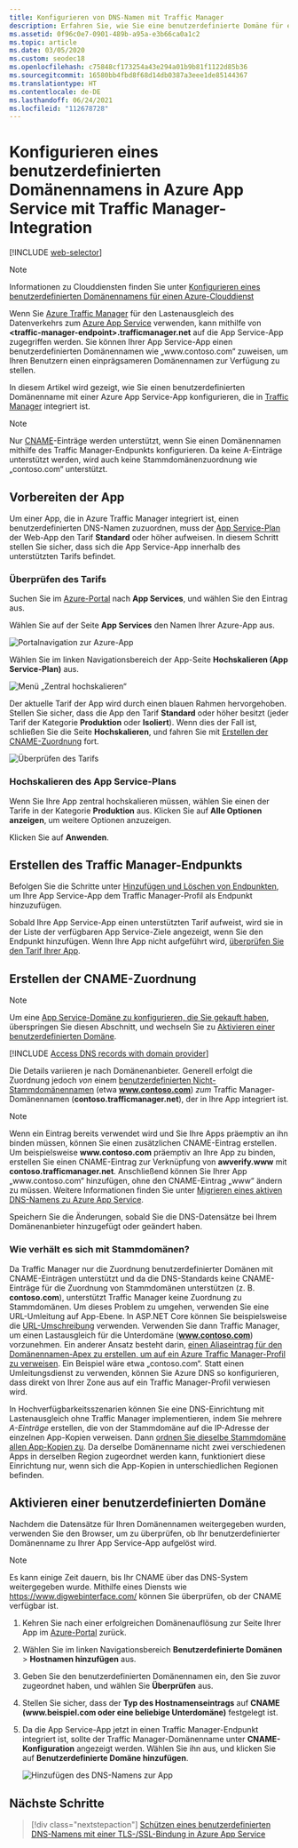 ```yaml
---
title: Konfigurieren von DNS-Namen mit Traffic Manager
description: Erfahren Sie, wie Sie eine benutzerdefinierte Domäne für eine Azure App Service-App konfigurieren, die für den Lastenausgleich mit Traffic Manager integriert ist.
ms.assetid: 0f96c0e7-0901-489b-a95a-e3b66ca0a1c2
ms.topic: article
ms.date: 03/05/2020
ms.custom: seodec18
ms.openlocfilehash: c75848cf173254a43e294a01b9b81f1122d85b36
ms.sourcegitcommit: 16580bb4fbd8f68d14db0387a3eee1de85144367
ms.translationtype: HT
ms.contentlocale: de-DE
ms.lasthandoff: 06/24/2021
ms.locfileid: "112678728"
---
```

# <a name="configure-a-custom-domain-name-in-azure-app-service-with-traffic-manager-integration"></a>Konfigurieren eines benutzerdefinierten Domänennamens in Azure App Service mit Traffic Manager-Integration

[!INCLUDE [web-selector](../../includes/websites-custom-domain-selector.md)]

> [!NOTE]
> Informationen zu Clouddiensten finden Sie unter [Konfigurieren eines benutzerdefinierten Domänennamens für einen Azure-Clouddienst](../cloud-services/cloud-services-custom-domain-name-portal.md)

Wenn Sie [Azure Traffic Manager](../traffic-manager/index.yml) für den Lastenausgleich des Datenverkehrs zum [Azure App Service](overview.md) verwenden, kann mithilfe von **\<traffic-manager-endpoint>.trafficmanager.net** auf die App Service-App zugegriffen werden. Sie können Ihrer App Service-App einen benutzerdefinierten Domänennamen wie „www\.contoso.com“ zuweisen, um Ihren Benutzern einen einprägsameren Domänennamen zur Verfügung zu stellen.

In diesem Artikel wird gezeigt, wie Sie einen benutzerdefinierten Domänenname mit einer Azure App Service-App konfigurieren, die in [Traffic Manager](../traffic-manager/traffic-manager-overview.md) integriert ist.

> [!NOTE]
> Nur [CNAME](https://en.wikipedia.org/wiki/CNAME_record)-Einträge werden unterstützt, wenn Sie einen Domänennamen mithilfe des Traffic Manager-Endpunkts konfigurieren. Da keine A-Einträge unterstützt werden, wird auch keine Stammdomänenzuordnung wie „contoso.com“ unterstützt.
> 

## <a name="prepare-the-app"></a>Vorbereiten der App

Um einer App, die in Azure Traffic Manager integriert ist, einen benutzerdefinierten DNS-Namen zuzuordnen, muss der [App Service-Plan](https://azure.microsoft.com/pricing/details/app-service/) der Web-App den Tarif **Standard** oder höher aufweisen. In diesem Schritt stellen Sie sicher, dass sich die App Service-App innerhalb des unterstützten Tarifs befindet.

### <a name="check-the-pricing-tier"></a>Überprüfen des Tarifs

Suchen Sie im [Azure-Portal](https://portal.azure.com) nach **App Services**, und wählen Sie den Eintrag aus.

Wählen Sie auf der Seite **App Services** den Namen Ihrer Azure-App aus.

![Portalnavigation zur Azure-App](./media/app-service-web-tutorial-custom-domain/select-app.png)

Wählen Sie im linken Navigationsbereich der App-Seite **Hochskalieren (App Service-Plan)** aus.

![Menü „Zentral hochskalieren“](./media/app-service-web-tutorial-custom-domain/scale-up-menu.png)

Der aktuelle Tarif der App wird durch einen blauen Rahmen hervorgehoben. Stellen Sie sicher, dass die App den Tarif **Standard** oder höher besitzt (jeder Tarif der Kategorie **Produktion** oder **Isoliert**). Wenn dies der Fall ist, schließen Sie die Seite **Hochskalieren**, und fahren Sie mit [Erstellen der CNAME-Zuordnung](#create-the-cname-mapping) fort.

![Überprüfen des Tarifs](./media/app-service-web-tutorial-custom-domain/check-pricing-tier.png)

### <a name="scale-up-the-app-service-plan"></a>Hochskalieren des App Service-Plans

Wenn Sie Ihre App zentral hochskalieren müssen, wählen Sie einen der Tarife in der Kategorie **Produktion** aus. Klicken Sie auf **Alle Optionen anzeigen**, um weitere Optionen anzuzeigen.

Klicken Sie auf **Anwenden**.

## <a name="create-traffic-manager-endpoint"></a>Erstellen des Traffic Manager-Endpunkts

Befolgen Sie die Schritte unter [Hinzufügen und Löschen von Endpunkten](../traffic-manager/traffic-manager-manage-endpoints.md), um Ihre App Service-App dem Traffic Manager-Profil als Endpunkt hinzuzufügen.

Sobald Ihre App Service-App einen unterstützten Tarif aufweist, wird sie in der Liste der verfügbaren App Service-Ziele angezeigt, wenn Sie den Endpunkt hinzufügen. Wenn Ihre App nicht aufgeführt wird, [überprüfen Sie den Tarif Ihrer App](#prepare-the-app).

## <a name="create-the-cname-mapping"></a>Erstellen der CNAME-Zuordnung
> [!NOTE]
> Um eine [App Service-Domäne zu konfigurieren, die Sie gekauft haben](manage-custom-dns-buy-domain.md), überspringen Sie diesen Abschnitt, und wechseln Sie zu [Aktivieren einer benutzerdefinierten Domäne](#enable-custom-domain).
> 

[!INCLUDE [Access DNS records with domain provider](../../includes/app-service-web-access-dns-records-no-h.md)]

Die Details variieren je nach Domänenanbieter. Generell erfolgt die Zuordnung jedoch *von* einem [benutzerdefinierten Nicht-Stammdomänennamen](#what-about-root-domains) (etwa **www.contoso.com**) *zum* Traffic Manager-Domänennamen (**contoso.trafficmanager.net**), der in Ihre App integriert ist. 

> [!NOTE]
> Wenn ein Eintrag bereits verwendet wird und Sie Ihre Apps präemptiv an ihn binden müssen, können Sie einen zusätzlichen CNAME-Eintrag erstellen. Um beispielsweise **www\.contoso.com** präemptiv an Ihre App zu binden, erstellen Sie einen CNAME-Eintrag zur Verknüpfung von **awverify.www** mit **contoso.trafficmanager.net**. Anschließend können Sie Ihrer App „www\.contoso.com“ hinzufügen, ohne den CNAME-Eintrag „www“ ändern zu müssen. Weitere Informationen finden Sie unter [Migrieren eines aktiven DNS-Namens zu Azure App Service](manage-custom-dns-migrate-domain.md).

Speichern Sie die Änderungen, sobald Sie die DNS-Datensätze bei Ihrem Domänenanbieter hinzugefügt oder geändert haben.

### <a name="what-about-root-domains"></a>Wie verhält es sich mit Stammdomänen?

Da Traffic Manager nur die Zuordnung benutzerdefinierter Domänen mit CNAME-Einträgen unterstützt und da die DNS-Standards keine CNAME-Einträge für die Zuordnung von Stammdomänen unterstützen (z. B. **contoso.com**), unterstützt Traffic Manager keine Zuordnung zu Stammdomänen. Um dieses Problem zu umgehen, verwenden Sie eine URL-Umleitung auf App-Ebene. In ASP.NET Core können Sie beispielsweise die [URL-Umschreibung](/aspnet/core/fundamentals/url-rewriting) verwenden. Verwenden Sie dann Traffic Manager, um einen Lastausgleich für die Unterdomäne (**www.contoso.com**) vorzunehmen. Ein anderer Ansatz besteht darin, [einen Aliaseintrag für den Domänennamen-Apex zu erstellen, um auf ein Azure Traffic Manager-Profil zu verweisen](../dns/tutorial-alias-tm.md). Ein Beispiel wäre etwa „contoso.com“. Statt einen Umleitungsdienst zu verwenden, können Sie Azure DNS so konfigurieren, dass direkt von Ihrer Zone aus auf ein Traffic Manager-Profil verwiesen wird. 

In Hochverfügbarkeitsszenarien können Sie eine DNS-Einrichtung mit Lastenausgleich ohne Traffic Manager implementieren, indem Sie mehrere *A-Einträge* erstellen, die von der Stammdomäne auf die IP-Adresse der einzelnen App-Kopien verweisen. Dann [ordnen Sie dieselbe Stammdomäne allen App-Kopien zu](app-service-web-tutorial-custom-domain.md#4-create-the-dns-records). Da derselbe Domänenname nicht zwei verschiedenen Apps in derselben Region zugeordnet werden kann, funktioniert diese Einrichtung nur, wenn sich die App-Kopien in unterschiedlichen Regionen befinden.

## <a name="enable-custom-domain"></a>Aktivieren einer benutzerdefinierten Domäne
Nachdem die Datensätze für Ihren Domänennamen weitergegeben wurden, verwenden Sie den Browser, um zu überprüfen, ob Ihr benutzerdefinierter Domänenname zu Ihrer App Service-App aufgelöst wird.

> [!NOTE]
> Es kann einige Zeit dauern, bis Ihr CNAME über das DNS-System weitergegeben wurde. Mithilfe eines Diensts wie <a href="https://www.digwebinterface.com/">https://www.digwebinterface.com/</a> können Sie überprüfen, ob der CNAME verfügbar ist.
> 
> 

1. Kehren Sie nach einer erfolgreichen Domänenauflösung zur Seite Ihrer App im [Azure-Portal](https://portal.azure.com) zurück.
2. Wählen Sie im linken Navigationsbereich **Benutzerdefinierte Domänen** > **Hostnamen hinzufügen** aus.
4. Geben Sie den benutzerdefinierten Domänennamen ein, den Sie zuvor zugeordnet haben, und wählen Sie **Überprüfen** aus.
5. Stellen Sie sicher, dass der **Typ des Hostnamenseintrags** auf **CNAME (www\.beispiel.com oder eine beliebige Unterdomäne)** festgelegt ist.

6. Da die App Service-App jetzt in einen Traffic Manager-Endpunkt integriert ist, sollte der Traffic Manager-Domänenname unter **CNAME-Konfiguration** angezeigt werden. Wählen Sie ihn aus, und klicken Sie auf **Benutzerdefinierte Domäne hinzufügen**.

    ![Hinzufügen des DNS-Namens zur App](./media/configure-domain-traffic-manager/enable-traffic-manager-domain.png)

## <a name="next-steps"></a>Nächste Schritte

> [!div class="nextstepaction"]
> [Schützen eines benutzerdefinierten DNS-Namens mit einer TLS-/SSL-Bindung in Azure App Service](configure-ssl-bindings.md)